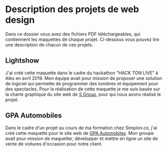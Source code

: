# Description des projets de web design
Dans ce dossier vous avez des fichiers PDF téléchargeables, qui contiennent les maquettes de chaque projet.
Ci-dessous vous pouvez lire une description de chacun de ces projets.

## Lightshow

J'ai créé cette maquette dans le cadre du hackathon "HACK TON LIVE" à Alès en avril 2019. Mon équipe avait pour mission de proposer une solution de logiciel qui permette de programmer des lumières et équipement pour des spectacles.
Pour la réalisation de cette maquette je me suis basée sur la charte graphique du site web de [S Group](http://www.sgroup.fr/), pour qui nous avons réalisé le projet.

## GPA Automobiles

Dans le cadre d'un projet au cours de ma formation chez Simplon.co, j'ai créé cette maquette pour le site web de [GPA Automobiles](https://gpa-automobiles.fr/). Mon groupe avait pour mission de maquetter, développer et mettre en ligne un site de vente de voitures d'occasion pour notre client.
